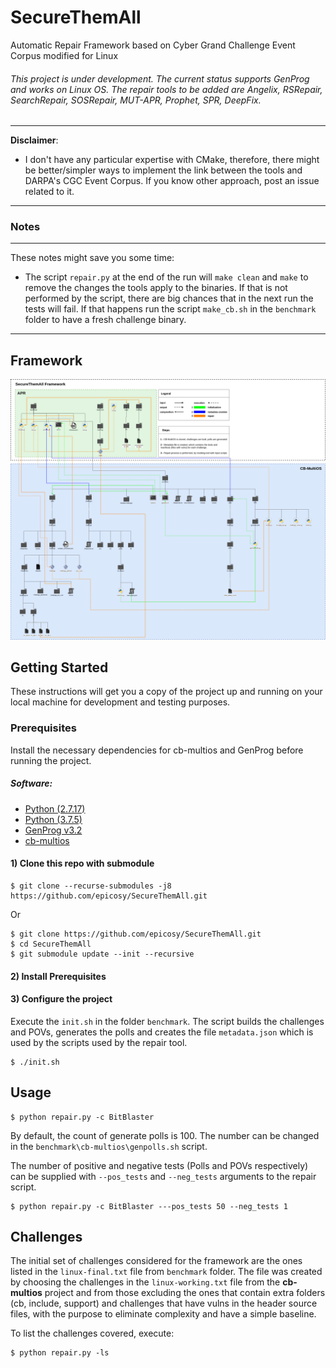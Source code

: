 # SecureThemAll
Automatic Repair Framework based on Cyber Grand Challenge Event Corpus modified for Linux

###### This project is under development. The current status supports GenProg and works on Linux OS. The repair tools to be added are Angelix, RSRepair, SearchRepair, SOSRepair, MUT-APR, Prophet, SPR, DeepFix.

---
**Disclaimer**:

* I don't have any particular expertise with CMake, therefore, there might be better/simpler ways to implement the link between the tools and DARPA's CGC Event Corpus. If you know other approach, post an issue related to it.
---

### Notes

---
These notes might save you some time:

* The script ```repair.py``` at the end of the run will ```make clean``` and ```make``` to remove the changes the tools apply to the binaries. If that is not performed by the script, there are big chances that in the next run the tests will fail. If that happens run the script ```make_cb.sh``` in the ```benchmark``` folder to have a fresh challenge binary.
---


## Framework 

![SecureThemAll scripts flows and executions](framework.png)

## Getting Started

These instructions will get you a copy of the project up and running on your local machine for development and testing purposes.

### Prerequisites

Install the necessary dependencies for cb-multios and GenProg before running the project.
<br/>
##### Software:
* [Python (2.7.17)](https://www.python.org/)
* [Python (3.7.5)](https://www.python.org/)
* [GenProg v3.2](https://github.com/squaresLab/genprog-code.git)
* [cb-multios](https://github.com/trailofbits/cb-multios.git)

#### 1) Clone this repo with submodule
``` console
$ git clone --recurse-submodules -j8 https://github.com/epicosy/SecureThemAll.git
```

Or

``` console
$ git clone https://github.com/epicosy/SecureThemAll.git
$ cd SecureThemAll
$ git submodule update --init --recursive
```

#### 2) Install Prerequisites

#### 3) Configure the project
Execute the ```init.sh``` in the folder ```benchmark```.
The script builds the challenges and POVs, generates the polls and creates the file ```metadata.json``` which is used by the scripts used by the repair tool.

``` console
$ ./init.sh
```

## Usage
``` console
$ python repair.py -c BitBlaster
```

By default, the count of generate polls is 100. The number can be changed in the ```benchmark\cb-multios\genpolls.sh``` script.

The number of positive and negative tests (Polls and POVs respectively) can be supplied with ```--pos_tests``` and ```--neg_tests``` arguments to the repair script.

``` console
$ python repair.py -c BitBlaster ---pos_tests 50 --neg_tests 1
```

## Challenges
The initial set of challenges considered for the framework are the ones listed in the ```linux-final.txt``` file from ```benchmark``` folder. The file was created by choosing the challenges in the ```linux-working.txt``` file from the **cb-multios** project and from those excluding the ones that contain extra folders (cb, include, support) and challenges that have vulns in the header source files, with the purpose to eliminate complexity and have a simple baseline.

To list the challenges covered, execute:

``` console
$ python repair.py -ls
```